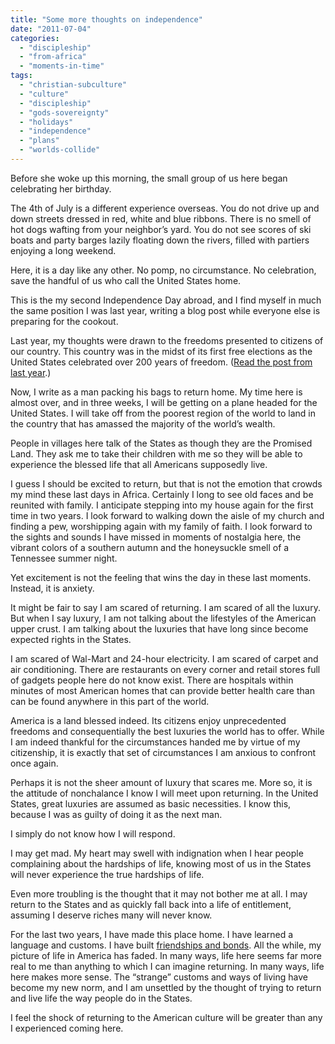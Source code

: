 ```yaml
---
title: "Some more thoughts on independence"
date: "2011-07-04"
categories: 
  - "discipleship"
  - "from-africa"
  - "moments-in-time"
tags: 
  - "christian-subculture"
  - "culture"
  - "discipleship"
  - "gods-sovereignty"
  - "holidays"
  - "independence"
  - "plans"
  - "worlds-collide"
---
```


Before she woke up this morning, the small group of us here began celebrating her birthday.

The 4th of July is a different experience overseas. You do not drive up and down streets dressed in red, white and blue ribbons. There is no smell of hot dogs wafting from your neighbor’s yard. You do not see scores of ski boats and party barges lazily floating down the rivers, filled with partiers enjoying a long weekend.

Here, it is a day like any other. No pomp, no circumstance. No celebration, save the handful of us who call the United States home.

This is the my second Independence Day abroad, and I find myself in much the same position I was last year, writing a blog post while everyone else is preparing for the cookout.

Last year, my thoughts were drawn to the freedoms presented to citizens of our country. This country was in the midst of its first free elections as the United States celebrated over 200 years of freedom. ([Read the post from last year](http://blog.keelancook.com/2010/07/some-thoughts-on-independence/ "Some thoughts on independence").)

Now, I write as a man packing his bags to return home. My time here is almost over, and in three weeks, I will be getting on a plane headed for the United States. I will take off from the poorest region of the world to land in the country that has amassed the majority of the world’s wealth.

People in villages here talk of the States as though they are the Promised Land. They ask me to take their children with me so they will be able to experience the blessed life that all Americans supposedly live.

I guess I should be excited to return, but that is not the emotion that crowds my mind these last days in Africa. Certainly I long to see old faces and be reunited with family. I anticipate stepping into my house again for the first time in two years. I look forward to walking down the aisle of my church and finding a pew, worshipping again with my family of faith. I look forward to the sights and sounds I have missed in moments of nostalgia here, the vibrant colors of a southern autumn and the honeysuckle smell of a Tennessee summer night.

Yet excitement is not the feeling that wins the day in these last moments. Instead, it is anxiety.

It might be fair to say I am scared of returning. I am scared of all the luxury. But when I say luxury, I am not talking about the lifestyles of the American upper crust. I am talking about the luxuries that have long since become expected rights in the States.

I am scared of Wal-Mart and 24-hour electricity. I am scared of carpet and air conditioning. There are restaurants on every corner and retail stores full of gadgets people here do not know exist. There are hospitals within minutes of most American homes that can provide better health care than can be found anywhere in this part of the world.

America is a land blessed indeed. Its citizens enjoy unprecedented freedoms and consequentially the best luxuries the world has to offer. While I am indeed thankful for the circumstances handed me by virtue of my citizenship, it is exactly that set of circumstances I am anxious to confront once again.

Perhaps it is not the sheer amount of luxury that scares me. More so, it is the attitude of nonchalance I know I will meet upon returning. In the United States, great luxuries are assumed as basic necessities. I know this, because I was as guilty of doing it as the next man.

I simply do not know how I will respond.

I may get mad. My heart may swell with indignation when I hear people complaining about the hardships of life, knowing most of us in the States will never experience the true hardships of life.

Even more troubling is the thought that it may not bother me at all. I may return to the States and as quickly fall back into a life of entitlement, assuming I deserve riches many will never know.

For the last two years, I have made this place home. I have learned a language and customs. I have built [friendships and bonds](http://blog.keelancook.com/2010/11/what-am-i-doing-here-part-2-the-people/ "What am I doing here? Part 2 – The People"). All the while, my picture of life in America has faded. In many ways, life here seems far more real to me than anything to which I can imagine returning. In many ways, life here makes more sense. The “strange” customs and ways of living have become my new norm, and I am unsettled by the thought of trying to return and live life the way people do in the States.

I feel the shock of returning to the American culture will be greater than any I experienced coming here.
